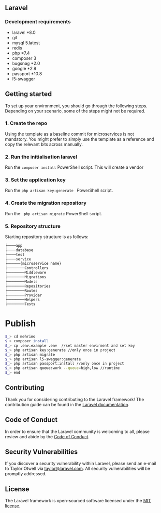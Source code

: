  ## Laravel 

### Development requirements

* laravel *8.0
* git
* mysql 5.latest
* redis
* php *7.4
* composer 3
* bugsnag *2.0
* google *2.8
* passport *10.8
* l5-swagger

## Getting started

To set up your environment, you should go through the following steps. Depending on your scenario, some of the steps might not be required.

### 1. Create the repo

Using the template as a baseline commit for microservices is not mandatory. You might prefer to simply use the template as a reference and copy the relevant bits across manually.

### 2. Run the initialisation laravel
Run the `composer install` PowerShell script. This will create a vendor

 ### 3. Set the application key
 Run the `php artisan key:generate ` PowerShell script.
 ### 4. Create the migration repository
 Run the ` php artisan migrate` PowerShell script.
### 5. Repository structure

Starting repository structure is as follows:

``` bash
├────app
├────database
├────test
├────service
├──────{microservice name}
├────────Controllers
├────────Middleware
├────────Migrations
├────────Models
├────────Repositories
├────────Routes
├────────Provider
├────────Helpers
├────────Tests
```

# Publish
```bash
$_> cd mehrino
$_> composer install
$_> cp .env.example .env  //set master envirment and set key
$_> php artisan key:generate //only once in project
$_> php artisan migrate 
$_> php artisan l5-swagger:generate 
$_> php artisan passport:install //only once in project
$_> php artisan queue:work --queue=high,low //runtime 
$_> end
```
## Contributing

Thank you for considering contributing to the Laravel framework! The contribution guide can be found in the [Laravel documentation](https://laravel.com/docs/contributions).

## Code of Conduct

In order to ensure that the Laravel community is welcoming to all, please review and abide by the [Code of Conduct](https://laravel.com/docs/contributions#code-of-conduct).

## Security Vulnerabilities

If you discover a security vulnerability within Laravel, please send an e-mail to Taylor Otwell via [taylor@laravel.com](mailto:taylor@laravel.com). All security vulnerabilities will be promptly addressed.

## License

The Laravel framework is open-sourced software licensed under the [MIT license](https://opensource.org/licenses/MIT).
